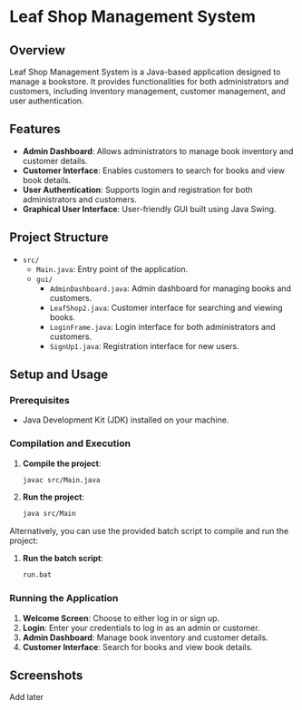 # Leaf Shop Management System

## Overview

Leaf Shop Management System is a Java-based application designed to manage a bookstore. It provides functionalities for both administrators and customers, including inventory management, customer management, and user authentication.

## Features

- **Admin Dashboard**: Allows administrators to manage book inventory and customer details.
- **Customer Interface**: Enables customers to search for books and view book details.
- **User Authentication**: Supports login and registration for both administrators and customers.
- **Graphical User Interface**: User-friendly GUI built using Java Swing.

## Project Structure

- `src/`
  - `Main.java`: Entry point of the application.
  - `gui/`
    - `AdminDashboard.java`: Admin dashboard for managing books and customers.
    - `LeafShop2.java`: Customer interface for searching and viewing books.
    - `LoginFrame.java`: Login interface for both administrators and customers.
    - `SignUp1.java`: Registration interface for new users.

## Setup and Usage

### Prerequisites

- Java Development Kit (JDK) installed on your machine.

### Compilation and Execution

1. **Compile the project**:
    ```sh
    javac src/Main.java
    ```

2. **Run the project**:
    ```sh
    java src/Main
    ```

Alternatively, you can use the provided batch script to compile and run the project:

1. **Run the batch script**:
    ```sh
    run.bat
    ```

### Running the Application

1. **Welcome Screen**: Choose to either log in or sign up.
2. **Login**: Enter your credentials to log in as an admin or customer.
3. **Admin Dashboard**: Manage book inventory and customer details.
4. **Customer Interface**: Search for books and view book details.

## Screenshots
Add later

